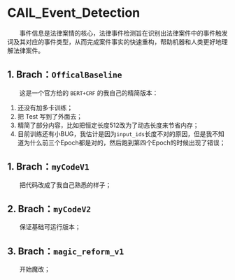 # CAIL_Event_Detection
&emsp;&emsp;事件信息是法律案情的核心，法律事件检测旨在识别出法律案件中的事件触发词及其对应的事件类型，从而完成案件事实的快速重构，帮助机器和人类更好地理解法律案件。

## 1. Brach：`OfficalBaseline`

&emsp;&emsp;这是一个官方给的 `BERT+CRF` 的我自己的精简版本：
1. 还没有加多卡训练；
2. 把 Test 写到了外面去；
3. 精简了部分内容，比如把恒定长度512改为了动态长度来节省内存；
4. 目前训练还有小BUG，我估计是因为`input_ids`长度不对的原因，但是我不知道为什么前三个Epoch都是对的，然后跑到第四个Epoch的时候出现了错误；

## 1. Brach：`myCodeV1`

&emsp;&emsp;把代码改成了我自己熟悉的样子；

## 2. Brach：`myCodeV2`

&emsp;&emsp;保证基础可运行版本；

## 3. Brach：`magic_reform_v1`

&emsp;&emsp;开始魔改；
